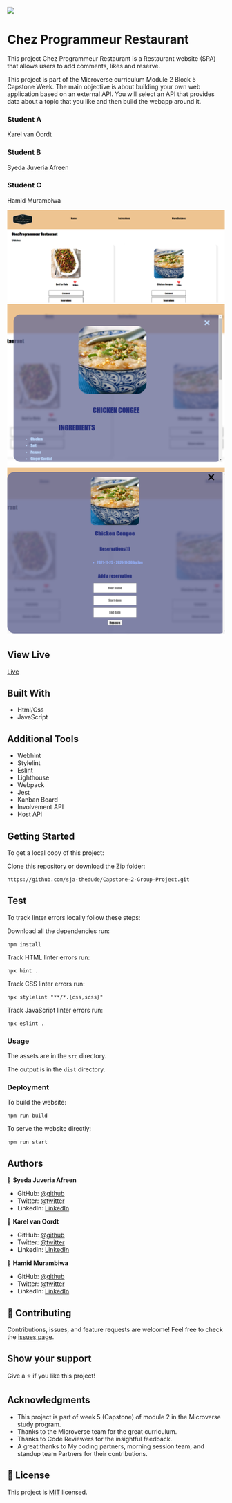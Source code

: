 ![](https://img.shields.io/badge/Microverse-blueviolet)

# Chez Programmeur Restaurant

This project Chez Programmeur Restaurant is a Restaurant website (SPA) that allows users to add comments, likes and reserve.

This project is part of the Microverse curriculum Module 2 Block 5 Capstone Week. The main objective is about building your own web application based on an external API. You will select an API that provides data about a topic that you like and then build the webapp around it.

### **Student A**
Karel van Oordt

### **Student B**
Syeda Juveria Afreen

### **Student C**
Hamid Murambiwa

![screenshot1](./app_screenshot1.png)
![screenshot2](./app_screenshot2.png)
![screenshot3](./app_screenshot3.png)

## View Live
[Live](https://sja-capstone-chezprogrammer.netlify.app/)

## Built With

- Html/Css
- JavaScript

## Additional Tools

- Webhint
- Stylelint
- Eslint
- Lighthouse
- Webpack
- Jest
- Kanban Board
- Involvement API
- Host API

## Getting Started

To get a local copy of this project:

Clone this repository or download the Zip folder:
```
https://github.com/sja-thedude/Capstone-2-Group-Project.git
```

## Test
To track linter errors locally follow these steps:

Download all the dependencies run:
```
npm install
```
Track HTML linter errors run:
```
npx hint .
```
Track CSS linter errors run:
```
npx stylelint "**/*.{css,scss}"
```
Track JavaScript linter errors run:
```
npx eslint .
```
### Usage

The assets are in the `src` directory.

The output is in the `dist` directory.

### Deployment

To build the website:

```
npm run build
```

To serve the website directly:

```
npm run start
```

## Authors

👤 **Syeda Juveria Afreen**

- GitHub: [@github](https://github.com/sja-thedude)
- Twitter: [@twitter](https://twitter.com/sja_thedude)
- LinkedIn: [LinkedIn](https://www.linkedin.com/in/syeda-juveria-afreen-23165898/)

👤 **Karel van Oordt**
- GitHub: [@github](https://github.com/karelvanoordt)
- Twitter: [@twitter](https://twitter.com/karelvanoordtEN)
- LinkedIn: [LinkedIn](https://www.linkedin.com/in/karelvanoordt/)

👤 **Hamid Murambiwa**
- GitHub: [@github](https://github.com/hamid-murambiwa)
- Twitter: [@twitter](https://twitter.com/Hamid87789454)
- LinkedIn: [LinkedIn](https://www.linkedin.com/in/hamid-murambiwa-8a9a9520a/)

## 🤝 Contributing

Contributions, issues, and feature requests are welcome!
Feel free to check the [issues page](https://github.com/sja-thedude/Capstone-2-Group-Project/issues).

## Show your support

Give a ⭐️ if you like this project!

## Acknowledgments

- This project is part of week 5 (Capstone) of module 2 in the Microverse study program.
- Thanks to the Microverse team for the great curriculum.
- Thanks to Code Reviewers for the insightful feedback.
- A great thanks to My coding partners, morning session team, and standup team Partners for their contributions.

## 📝 License

This project is [MIT](./MIT.md) licensed.
